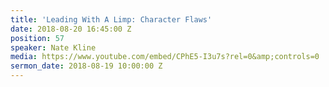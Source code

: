 ```yaml
---
title: 'Leading With A Limp: Character Flaws'
date: 2018-08-20 16:45:00 Z
position: 57
speaker: Nate Kline
media: https://www.youtube.com/embed/CPhE5-I3u7s?rel=0&amp;controls=0
sermon_date: 2018-08-19 10:00:00 Z
---
```


